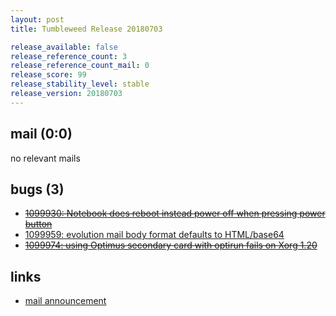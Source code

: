```yaml
---
layout: post
title: Tumbleweed Release 20180703

release_available: false
release_reference_count: 3
release_reference_count_mail: 0
release_score: 99
release_stability_level: stable
release_version: 20180703
---
```


## mail (0:0)

no relevant mails

## bugs (3)

<!--more-->

- ~~[1099930: Notebook does reboot instead power off when pressing power button](https://bugzilla.opensuse.org/show_bug.cgi?id=1099930)~~
- [1099959: evolution mail body format defaults to HTML/base64](https://bugzilla.opensuse.org/show_bug.cgi?id=1099959)
- ~~[1099974: using Optimus secondary card with optirun fails on Xorg 1.20](https://bugzilla.opensuse.org/show_bug.cgi?id=1099974)~~



## links

- [mail announcement](https://lists.opensuse.org/opensuse-factory/2018-07/msg00042.html)
